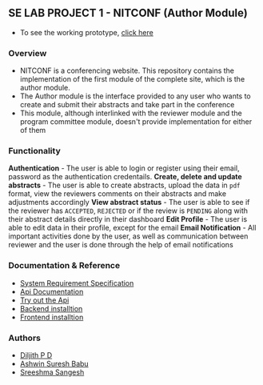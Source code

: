 ## SE LAB PROJECT 1 - NITCONF (Author Module)
- To see the working prototype, [click here](https://nitconf-se-lab.vercel.app/)

### Overview
- NITCONF is a conferencing website. This repository contains the implementation of the first module of the complete site, which is the author module.
- The Author module is the interface provided to any user who wants to create and submit their abstracts and take part in the conference
- This module, although interlinked with the reviewer module and the program committee module, doesn't provide implementation for either of them

### Functionality
**Authentication** - The user is able to login or register using their email, password as the authentication credentails. 
**Create, delete and update abstracts** - The user is able to create abstracts, upload the data in `pdf` format, view the reviewers comments on their abstracts and make adjustments accordingly
**View abstract status** - The user is able to see if the reviewer has `ACCEPTED`, `REJECTED` or if the review is `PENDING` along with their abstract details directly in their dashboard
**Edit Profile** - The user is able to edit data in their profile, except for the email
**Email Notification** - All important activities done by the user, as well as communication between reviewer and the user is done through the help of email notifications


### Documentation & Reference
- [System Requirement Specification](./docs/SRS.md)
- [Api Documentation](./docs/apidoc.md)
- [Try out the Api](https://nitconf-backend.ashyforest-8ec21cce.australiaeast.azurecontainerapps.io/api/docs/swagger) 
- [Backend installtion](./backend/nitconf/README.md)
- [Frontend installtion](./frontend/README.md)


### Authors
- [Diljith P D](https://th3bossc.github.io/Portfolio)
- [Ashwin Suresh Babu](https://github.com/Xolinnax)
- [Sreeshma Sangesh](https://github.com/Sreeshu123)